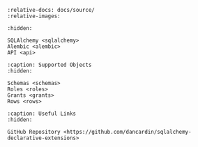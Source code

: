 ```{include} ../../README.md
:relative-docs: docs/source/
:relative-images:
```

```{toctree}
:hidden:

SQLAlchemy <sqlalchemy>
Alembic <alembic>
API <api>
```

```{toctree}
:caption: Supported Objects
:hidden:

Schemas <schemas>
Roles <roles>
Grants <grants>
Rows <rows>
```

```{toctree}
:caption: Useful Links
:hidden:

GitHub Repository <https://github.com/dancardin/sqlalchemy-declarative-extensions>
```
